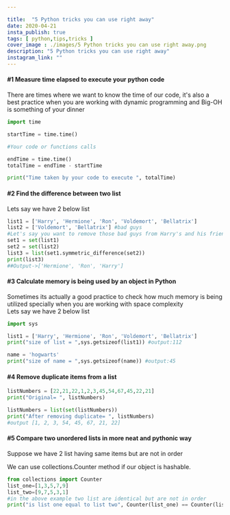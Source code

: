```yaml
---

title:  "5 Python tricks you can use right away"
date: 2020-04-21
insta_publish: true
tags: [ python,tips,tricks ]
cover_image : ./images/5 Python tricks you can use right away.png
description: "5 Python tricks you can use right away"
instagram_link: ""
---
```


#### #1 Measure time elapsed to execute your python code

There are times where we want to know the time of our code, it's also a best practice when you are working with dynamic programming and Big-OH is something of your dinner
```python
import time

startTime = time.time()

#Your code or functions calls

endTime = time.time()
totalTime = endTime - startTime

print("Time taken by your code to execute ", totalTime)
```
#### #2 Find the difference between two list

Lets say we have 2 below list

```python
list1 = ['Harry', 'Hermione', 'Ron', 'Voldemort', 'Bellatrix']
list2 = ['Voldemort', 'Bellatrix'] #bad guys
#Let's say you want to remove those bad guys from Harry's and his friend life and shift harry's and his friends to new list
set1 = set(list1)
set2 = set(list2)
list3 = list(set1.symmetric_difference(set2))
print(list3)
##Output->['Hermione', 'Ron', 'Harry']
```
#### #3 Calculate memory is being used by an object in Python
Sometimes its actually a good practice to check how much memory is being utilized specially when you are working with space complexity <br>
Lets say we have 2 below list

```python
import sys

list1 = ['Harry', 'Hermione', 'Ron', 'Voldemort', 'Bellatrix']
print("size of list = ",sys.getsizeof(list1)) #output:112

name = 'hogwarts'
print("size of name = ",sys.getsizeof(name)) #output:45

```

#### #4 Remove duplicate items from a list
```python
listNumbers = [22,21,22,1,2,3,45,54,67,45,22,21]
print("Original= ", listNumbers)

listNumbers = list(set(listNumbers))
print("After removing duplicate= ", listNumbers) 
#output [1, 2, 3, 54, 45, 67, 21, 22]

```
#### #5 Compare two unordered lists in more neat and pythonic way
Suppose we have 2 list having same items but are not in order

We can use  collections.Counter method if our object is hashable.
```python
from collections import Counter
list_one=[1,3,5,7,9]
list_two=[9,7,5,3,1]
#in the above example two list are identical but are not in order
print("is list one equal to list two", Counter(list_one) == Counter(list_two))
```